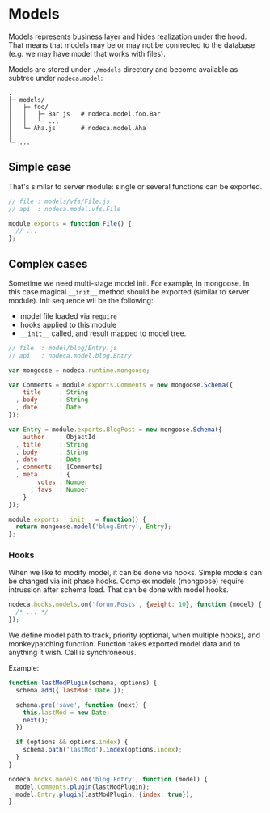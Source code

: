 Models
======

Models represents business layer and hides realization under the hood. That
means that models may be or may not be connected to the database (e.g. we may
have model that works with files).

Models are stored under `./models` directory and become available as subtree
under `nodeca.model`:

```
.
├─ models/
│   ├─ foo/
│   │   ├─ Bar.js   # nodeca.model.foo.Bar
│   │   └─ ...
│   └─ Aha.js       # nodeca.model.Aha
│
└─ ...
```


Simple case
-----------

That's similar to server module: single or several functions can be exported.

``` javascript
// file : models/vfs/File.js
// api  : nodeca.model.vfs.File

module.exports = function File() {
  // ...
};
```


Complex cases
-------------

Sometime we need multi-stage model init. For example, in mongoose. In this case
magical `__init__` method should be exported (similar to server module). Init
sequence wll be the following:

- model file loaded via `require`
- hooks applied to this module
- `__init__` called, and result mapped to model tree.

``` javascript
// file  : model/blog/Entry.js
// api   : nodeca.model.blog.Entry

var mongoose = nodeca.runtime.mongoose;

var Comments = module.exports.Comments = new mongoose.Schema({
    title     : String
  , body      : String
  , date      : Date
});

var Entry = module.exports.BlogPost = new mongoose.Schema({
    author    : ObjectId
  , title     : String
  , body      : String
  , date      : Date
  , comments  : [Comments]
  , meta      : {
        votes : Number
      , favs  : Number
    }
});

module.exports.__init__ = function() {
  return mongoose.model('blog.Entry', Entry);
};
```


### Hooks

When we like to modify model, it can be done via hooks. Simple models can be
changed via init phase hooks. Complex models (mongoose) require intrussion after
schema load. That can be done with model hooks.

``` javascript
nodeca.hooks.models.on('forum.Posts', {weight: 10}, function (model) {
  /* ... */
});
```

We define model path to track, priority (optional, when multiple hooks), and 
monkeypatching function. Function takes exported model data and to anything it
wish. Call is synchroneous.

Example:

``` javascript
function lastModPlugin(schema, options) {
  schema.add({ lastMod: Date });

  schema.pre('save', function (next) {
    this.lastMod = new Date;
    next();
  })

  if (options && options.index) {
    schema.path('lastMod').index(options.index);
  }
}

nodeca.hooks.models.on('blog.Entry', function (model) {
  model.Comments.plugin(lastModPlugin);
  model.Entry.plugin(lastModPlugin, {index: true});
}
```
